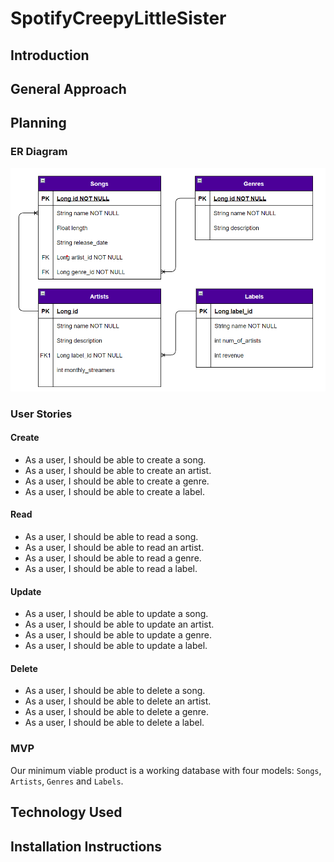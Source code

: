 # SpotifyCreepyLittleSister
## Introduction
## General Approach
## Planning
### ER Diagram
![](SpotifyCreepyLittleSister_Diagram.png)
### User Stories
#### Create
- As a user, I should be able to create a song.
- As a user, I should be able to create an artist.
- As a user, I should be able to create a genre.
- As a user, I should be able to create a label.
#### Read
- As a user, I should be able to read a song.
- As a user, I should be able to read an artist.
- As a user, I should be able to read a genre.
- As a user, I should be able to read a label.
#### Update
- As a user, I should be able to update a song.
- As a user, I should be able to update an artist.
- As a user, I should be able to update a genre.
- As a user, I should be able to update a label.
#### Delete
- As a user, I should be able to delete a song.
- As a user, I should be able to delete an artist.
- As a user, I should be able to delete a genre.
- As a user, I should be able to delete a label.
### MVP
Our minimum viable product is a working database with four models: `Songs`, `Artists`, `Genres` and `Labels`.   
## Technology Used
## Installation Instructions

